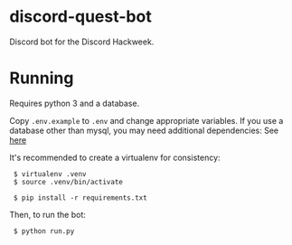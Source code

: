# discord-quest-bot
Discord bot for the Discord Hackweek.

# Running

Requires python 3 and a database.

Copy `.env.example` to `.env` and change appropriate variables. If you use a database other than mysql, you may need additional dependencies: See [here](https://tortoise-orm.readthedocs.io/en/latest/databases.html#databases)

It's recommended to create a virtualenv for consistency:

```
 $ virtualenv .venv
 $ source .venv/bin/activate

 $ pip install -r requirements.txt
```

Then, to run the bot:

```
 $ python run.py
```